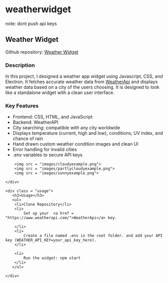 # weatherwidget
note: dont push api keys 
<h2>Weather Widget</h2>
    <p>Github repository: <a href = "https://github.com/caitcan8/weatherwidget" > Weather Widget</a></p>
    </div>
    <div class = "description">
        <h3>Description</h3>
        <p>In this project, I designed a weather app widget using Javascript, CSS, and Electron. It fetches accurate weather data from <a href = "https://www.weatherapi.com/">WeatherApi</a> and displays weather data based on a city of the users choosing. It is designed to look like a standalone widget with a clean user interface.</p>
    </div>
    <div class = "keyfeatures">
        <h3>Key Features</h3>
        <ul>
            <li>Frontend: CSS, HTML, and JavaScript </li>
            <li>Backend: WeatherAPI</li>
            <li>City searching: compatible with any city worldwide</li>
            <li>Displays temperature (current, high and low), conditions, UV index, and chance of rain</li>
            <li>Hand drawn custom weather condition images and clean UI </li>
            <li>Error handling for invalid cities</li>
            <li>.env variables to secure API keys</li>
        </ul>
    </div>
    <div id = "imggallery">
       
       
        <img src = "images/cloudyexample.png">
        <img src = "images/partlycloudyexample.png">
        <img src = "images/sunnyexample.png">
        
    </div>
    
    <div class = "usage">
       <h3>Usage</h3>
       <ul>
        <li>Clone Repository</li>
        <li>
            Set up your  <a href = "https://www.weatherapi.com/">WeatherApi</a> key.
            
        </li>
        <li>
            Create a file named .env in the root folder. and add your API key (WEATHER_API_KEY=your_api_key_here).
        </li>

        <li>
            Run the widget: npm start
        </li>
       </ul>

    </div>
